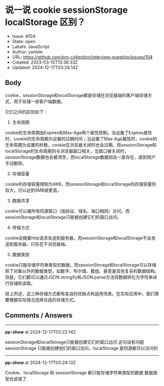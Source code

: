 # 说一说 cookie sessionStorage localStorage 区别？

- Issue: #104
- State: open
- Labels: JavaScript
- Author: yanlele
- URL: https://github.com/pro-collection/interview-question/issues/104
- Created: 2023-03-15T13:38:33Z
- Updated: 2024-12-17T03:24:14Z

## Body

cookie、sessionStorage和localStorage都是存储在浏览器端的客户端存储方式，用于存储一些客户端数据。

它们之间的区别如下：

1. 生命周期

cookie的生命周期由Expires和Max-Age两个属性控制。当设置了Expires属性时，cookie的生命周期为设置的过期时间；当设置了Max-Age属性时，cookie的生命周期为设置的秒数。cookie在浏览器关闭时也会过期。而sessionStorage和localStorage的生命周期则与浏览器窗口相关，当窗口被关闭时，sessionStorage数据也会被清空，而localStorage数据则会一直存在，直到用户手动删除。

2. 存储容量

cookie的存储容量限制为4KB，而sessionStorage和localStorage的存储容量则较大，可以达到5MB或更高。

3. 数据共享

cookie可以被所有同源窗口（指协议、域名、端口相同）访问，而sessionStorage和localStorage只能被创建它们的窗口访问。

4. 传输方式

cookie会随着http请求发送到服务器，而sessionStorage和localStorage不会发送到服务器，只存在于浏览器端。

5. 数据类型

cookie只能存储字符串类型的数据，而sessionStorage和localStorage可以存储除了对象以外的数据类型，如数字、布尔值、数组、甚至是其他复杂的数据结构。但是，它们都可以通过JSON.stringify和JSON.parse方法将数据转化为字符串进行存储和读取。

综上所述，这三种存储方式都有各自的优缺点和适用场景。在实际应用中，我们需要根据实际情况选择合适的存储方式。

## Comments / Answers

---

**pp-show** at 2024-12-17T03:22:14Z

sessionStorage和localStorage只能被创建它们的窗口访问 这句话有问题sessionStorage 只能被创建他们的窗口访问，localStorage 是同源都可以访问的

---

**pp-show** at 2024-12-17T03:24:13Z

Cookie、localStorage 和 sessionStorage 都只能存储字符串类型的数据 数据类型也说错了

